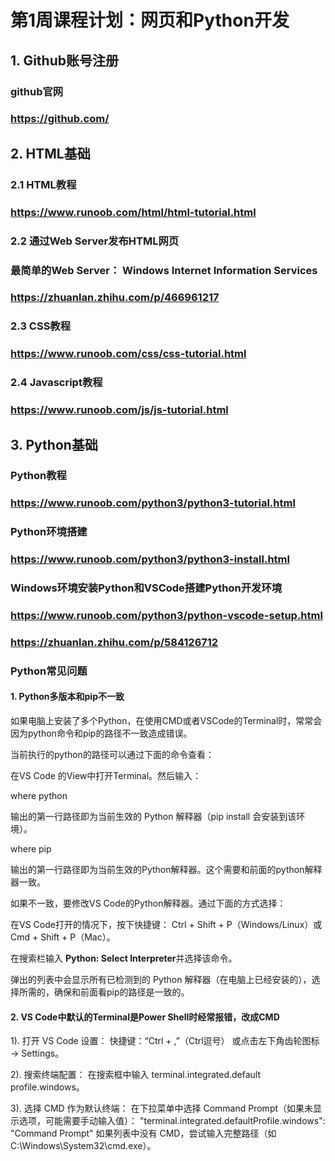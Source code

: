 # 第1周课程计划：网页和Python开发

## 1. Github账号注册

### github官网

### https://github.com/

## 2. HTML基础

### 2.1 HTML教程

### https://www.runoob.com/html/html-tutorial.html

### 2.2 通过Web Server发布HTML网页

### 最简单的Web Server： Windows Internet Information Services

### https://zhuanlan.zhihu.com/p/466961217

### 2.3 CSS教程

### https://www.runoob.com/css/css-tutorial.html

### 2.4 Javascript教程

### https://www.runoob.com/js/js-tutorial.html

## 3. Python基础

### Python教程

### https://www.runoob.com/python3/python3-tutorial.html

### Python环境搭建

### https://www.runoob.com/python3/python3-install.html

### Windows环境安装Python和VSCode搭建Python开发环境

### https://www.runoob.com/python3/python-vscode-setup.html

### https://zhuanlan.zhihu.com/p/584126712

### Python常见问题

#### 1. Python多版本和pip不一致

如果电脑上安装了多个Python，在使用CMD或者VSCode的Terminal时，常常会因为python命令和pip的路径不一致造成错误。

当前执行的python的路径可以通过下面的命令查看：

在VS Code 的View中打开Terminal。然后输入：

where python

输出的第一行路径即为当前生效的 Python 解释器（pip install 会安装到该环境）。

where pip

输出的第一行路径即为当前生效的Python解释器。这个需要和前面的python解释器一致。

如果不一致，要修改VS Code的Python解释器。通过下面的方式选择：

在VS Code打开的情况下，按下​快捷键​： Ctrl + Shift + P（Windows/Linux）或 Cmd + Shift + P（Mac）。

在搜索栏输入 ​**Python: Select Interpreter**​ 并选择该命令。

弹出的列表中会显示所有已检测到的 Python 解释器（在电脑上已经安装的），选择所需的，确保和前面看pip的路径是一致的。


#### 2. VS Code中默认的Terminal是Power Shell时经常报错，改成CMD

1). ​打开 VS Code 设置​：
  快捷键：“Ctrl + ,”（Ctrl逗号）
  或点击左下角齿轮图标 → ​Settings。

2). ​搜索终端配置​：
  在搜索框中输入 terminal.integrated.default profile.windows。
  
3). ​选择 CMD 作为默认终端​：
  在下拉菜单中选择 ​Command Prompt​（如果未显示选项，可能需要手动输入值）：
  "terminal.integrated.defaultProfile.windows": "Command Prompt"
  如果列表中没有 CMD，尝试输入完整路径（如 C:\Windows\System32\cmd.exe）。